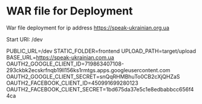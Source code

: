 # WAR file for Deployment
War file deployment for ip address https://speak-ukrainian.org.ua

Start URI: /dev

PUBLIC_URL=/dev
STATIC_FOLDER=frontend
UPLOAD_PATH=target/upload
BASE_URL=https://speak-ukrainian.com.ua
OAUTH2_GOOGLE_CLIENT_ID=719863407108-293ckbk2ecskrfnqb19ll156ks1rmtgs.apps.googleusercontent.com
OAUTH2_GOOGLE_CLIENT_SECRET=snQqRHMBhuTo0CB2cXjQHZaS
OAUTH2_FACEBOOK_CLIENT_ID=450991699280123
OAUTH2_FACEBOOK_CLIENT_SECRET=1bd675da37e5c1e8edbabbcc656f44ca
